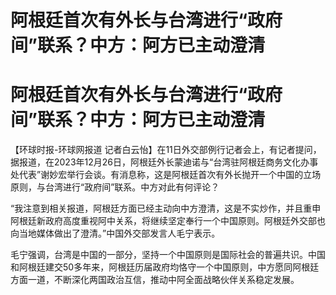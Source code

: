 # 阿根廷首次有外长与台湾进行“政府间”联系？中方：阿方已主动澄清

# 阿根廷首次有外长与台湾进行“政府间”联系？中方：阿方已主动澄清

【环球时报-环球网报道
记者白云怡】在11日外交部例行记者会上，有记者提问，据报道，在2023年12月26日，阿根廷外长蒙迪诺与“台湾驻阿根廷商务文化办事处代表”谢妙宏举行会谈。有消息称，这是阿根廷首次有外长抛开一个中国的立场原则，与台湾进行“政府间”联系。中方对此有何评论？

“我注意到相关报道，阿根廷方面已经主动向中方澄清，这是不实炒作，并且重申阿根廷新政府高度重视阿中关系，将继续坚定奉行一个中国原则。阿根廷外交部也向当地媒体做出了澄清。”中国外交部发言人毛宁表示。

毛宁强调，台湾是中国的一部分，坚持一个中国原则是国际社会的普遍共识。中国和阿根廷建交50多年来，阿根廷历届政府均恪守一个中国原则，中方愿同阿根廷方面一道，不断深化两国政治互信，推动中阿全面战略伙伴关系稳定发展。

